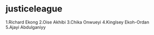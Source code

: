 # justiceleague
1.Richard Ekong
2.Oise Akhibi
3.Chika Onwueyi
4.Kinglsey Ekoh-Ordan
5.Ajayi Abdulganiyy
